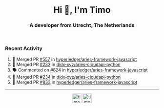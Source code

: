 <h1 align="center">Hi 👋, I'm Timo</h1>
<h3 align="center">A developer from Utrecht, The Netherlands</h3>
<br/>
<!-- https://github.com/rahuldkjain/github-profile-readme-generator --!>

<!--  <p align="left"><img src="https://github-readme-stats.vercel.app/api?username=timoglastra&show_icons=true&count_private=true&" alt="timoglastra" /></p> --!>

<!--
Github language stats
<p align="left"><img src="https://github-readme-stats.vercel.app/api/top-langs/?username=timoglastra&layout=compact" alt="timoglastra" /><p>
-->

<!-- Codestats language stats -->
<!-- <p align="left"><img src="https://codestats-readme.vercel.app/api/top-langs/?username=timoglastra&layout=compact&language_count=12" alt="timoglastra" /><p>    --!>
  
<h3>Recent Activity</h3>

<!--START_SECTION:activity-->
1. 🎉 Merged PR [#557](https://github.com/hyperledger/aries-framework-javascript/pull/557) in [hyperledger/aries-framework-javascript](https://github.com/hyperledger/aries-framework-javascript)
2. 🎉 Merged PR [#233](https://github.com/didx-xyz/aries-cloudapi-python/pull/233) in [didx-xyz/aries-cloudapi-python](https://github.com/didx-xyz/aries-cloudapi-python)
3. 🗣 Commented on [#824](https://github.com/hyperledger/aries-framework-javascript/issues/824) in [hyperledger/aries-framework-javascript](https://github.com/hyperledger/aries-framework-javascript)
4. 🎉 Merged PR [#234](https://github.com/didx-xyz/aries-cloudapi-python/pull/234) in [didx-xyz/aries-cloudapi-python](https://github.com/didx-xyz/aries-cloudapi-python)
5. 🎉 Merged PR [#833](https://github.com/hyperledger/aries-framework-javascript/pull/833) in [hyperledger/aries-framework-javascript](https://github.com/hyperledger/aries-framework-javascript)
<!--END_SECTION:activity-->

---

<p align="center">
<a href="https://twitter.com/timoglastra" target="blank"><img align="center" src="https://cdn.jsdelivr.net/npm/simple-icons@3.0.1/icons/twitter.svg" alt="timoglastra" height="30" width="30" /></a>
<a href="https://linkedin.com/in/timoglastra" target="blank"><img align="center" src="https://cdn.jsdelivr.net/npm/simple-icons@3.0.1/icons/linkedin.svg" alt="timoglastra" height="30" width="30" /></a>
</p>



